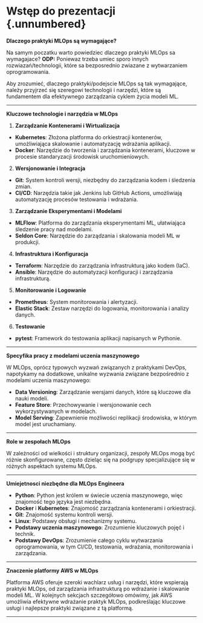 # Wstęp do prezentacji {.unnumbered}

**Dlaczego praktyki MLOps są wymagające?**

Na samym poczatku warto powiedziec dlaczego praktyki MLOps sa wymagajace? **ODP:** Poniewaz trzeba umiec sporo innych rozwiazań/technologii, które sa bezposrednio zwiazane z wytwarzaniem oprogramowania. 

Aby zrozumieć, dlaczego praktyki/podejscie MLOps są tak wymagające, należy przyjrzeć się szeregowi technologii i narzędzi, które są fundamentem dla efektywnego zarządzania cyklem życia modeli ML.

___

**Kluczowe technologie i narzędzia w MLOps**

1. **Zarządzanie Kontenerami i Wirtualizacja**

- **Kubernetes**: Złożona platforma do orkiestracji kontenerów, umożliwiająca skalowanie i automatyzację wdrażania aplikacji.
- **Docker**: Narzędzie do tworzenia i zarządzania kontenerami, kluczowe w procesie standaryzacji środowisk uruchomieniowych.

2. **Wersjonowanie i Integracja**

- **Git**: System kontroli wersji, niezbędny do zarządzania kodem i śledzenia zmian.
- **CI/CD**: Narzędzia takie jak Jenkins lub GitHub Actions, umożliwiają automatyzację procesów testowania i wdrażania.

3. **Zarządzanie Eksperymentami i Modelami**

- **MLFlow**: Platforma do zarządzania eksperymentami ML, ułatwiająca śledzenie pracy nad modelami.
- **Seldon Core**: Narzędzie do zarządzania i skalowania modeli ML w produkcji.

4. **Infrastruktura i Konfiguracja**

- **Terraform**: Narzędzie do zarządzania infrastrukturą jako kodem (IaC).
- **Ansible**: Narzędzie do automatyzacji konfiguracji i zarządzania infrastrukturą.

5. **Monitorowanie i Logowanie**

- **Prometheus**: System monitorowania i alertyzacji.
- **Elastic Stack**: Zestaw narzędzi do logowania, monitorowania i analizy danych.

6. **Testowanie**

- **pytest**: Framework do testowania aplikacji napisanych w Pythonie.

___

**Specyfika pracy z modelami uczenia maszynowego**

W MLOps, oprócz typowych wyzwań związanych z praktykami DevOps, napotykamy na dodatkowe, unikalne wyzwania związane bezpośrednio z modelami uczenia maszynowego:

- **Data Versioning**: Zarządzanie wersjami danych, które są kluczowe dla nauki modeli.
- **Feature Store**: Przechowywanie i wersjonowanie cech wykorzystywanych w modelach.
- **Model Serving**: Zapewnienie możliwości replikacji środowiska, w którym model jest uruchamiany.

___

**Role w zespołach MLOps**

W zależności od wielkości i struktury organizacji, zespoły MLOps mogą być różnie skonfigurowane, często dzieląc się na podgrupy specjalizujące się w różnych aspektach systemu MLOps.

___

**Umiejetnosci niezbędne dla MLOps Engineera**

- **Python**: Python jest królem w świecie uczenia maszynowego, więc znajomość tego języka jest niezbędna.
- **Docker** i **Kubernetes**: Znajomość zarządzania kontenerami i orkiestracji.
- **Git**: Znajomość systemu kontroli wersji.
- **Linux**: Podstawy obsługi i mechanizmy systemu.
- **Podstawy uczenia maszynowego**: Zrozumienie kluczowych pojęć i technik.
- **Podstawy DevOps**: Zrozumienie całego cyklu wytwarzania oprogramowania, w tym CI/CD, testowania, wdrażania, monitorowania i zarządzania.

___

**Znaczenie platformy AWS w MLOps**

Platforma AWS oferuje szeroki wachlarz usług i narzędzi, które wspierają praktyki MLOps, od zarządzania infrastrukturą po wdrażanie i skalowanie modeli ML. W kolejnych sekcjach szczegółowo omówimy, jak AWS umożliwia efektywne wdrażanie praktyk MLOps, podkreślając kluczowe usługi i najlepsze praktyki związane z tą platformą.

___
